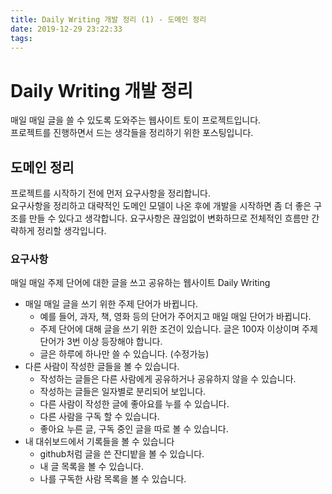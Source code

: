 ```yaml
---
title: Daily Writing 개발 정리 (1) - 도메인 정리
date: 2019-12-29 23:22:33
tags:
---
```


# Daily Writing 개발 정리

매일 매일 글을 쓸 수 있도록 도와주는 웹사이트 토이 프로젝트입니다. </br>
프로젝트를 진행하면서 드는 생각들을 정리하기 위한 포스팅입니다.

## 도메인 정리

프로젝트를 시작하기 전에 먼저 요구사항을 정리합니다. </br>
요구사항을 정리하고 대략적인 도메인 모델이 나온 후에 개발을 시작하면 좀 더 좋은 구조를 만들 수 있다고 생각합니다. 요구사항은 끊임없이 변화하므로 전체적인 흐름만 간략하게 정리할 생각입니다.

### 요구사항

매일 매일 주제 단어에 대한 글을 쓰고 공유하는 웹사이트 Daily Writing

* 매일 매일 글을 쓰기 위한 주제 단어가 바뀝니다.
  * 예를 들어, 과자, 책, 영화 등의 단어가 주어지고 매일 매일 단어가 바뀝니다.
  * 주제 단어에 대해 글을 쓰기 위한 조건이 있습니다. 글은 100자 이상이며 주제 단어가 3번 이상 등장해야 합니다.
  * 글은 하루에 하나만 쓸 수 있습니다. (수정가능)
* 다른 사람이 작성한 글들을 볼 수 있습니다.
  * 작성하는 글들은 다른 사람에게 공유하거나 공유하지 않을 수 있습니다.
  * 작성하는 글들은 일자별로 분리되어 보입니다.
  * 다른 사람이 작성한 글에 좋아요를 누를 수 있습니다.
  * 다른 사람을 구독 할 수 있습니다.
  * 좋아요 누른 글, 구독 중인 글을 따로 볼 수 있습니다.
* 내 대쉬보드에서 기록들을 볼 수 있습니다
  * github처럼 글을 쓴 잔디밭을 볼 수 있습니다.
  * 내 글 목록을 볼 수 있습니다.
  * 나를 구독한 사람 목록을 볼 수 있습니다.